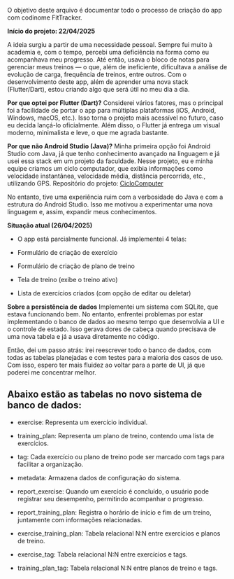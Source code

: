 O objetivo deste arquivo é documentar todo o processo de criação do app com codinome FitTracker.

**Início do projeto: 22/04/2025**

A ideia surgiu a partir de uma necessidade pessoal. Sempre fui muito à academia e, com o tempo, percebi uma deficiência na forma como eu acompanhava meu progresso. Até então, usava o bloco de notas para gerenciar meus treinos — o que, além de ineficiente, dificultava a análise de evolução de carga, frequência de treinos, entre outros. Com o desenvolvimento deste app, além de aprender uma nova stack (Flutter/Dart), estou criando algo que será útil no meu dia a dia.

**Por que optei por Flutter (Dart)?**
Considerei vários fatores, mas o principal foi a facilidade de portar o app para múltiplas plataformas (iOS, Android, Windows, macOS, etc.). Isso torna o projeto mais acessível no futuro, caso eu decida lançá-lo oficialmente. Além disso, o Flutter já entrega um visual moderno, minimalista e leve, o que me agrada bastante.

**Por que não Android Studio (Java)?**
Minha primeira opção foi Android Studio com Java, já que tenho conhecimento avançado na linguagem e já usei essa stack em um projeto da faculdade. Nesse projeto, eu e minha equipe criamos um ciclo computador, que exibia informações como velocidade instantânea, velocidade média, distância percorrida, etc., utilizando GPS.
Repositório do projeto: [CicloComputer](https://github.com/LucasKalil-Programador/CicloComputer)

No entanto, tive uma experiência ruim com a verbosidade do Java e com a estrutura do Android Studio. Isso me motivou a experimentar uma nova linguagem e, assim, expandir meus conhecimentos.

**Situação atual (26/04/2025)**
- O app está parcialmente funcional. Já implementei 4 telas:

- Formulário de criação de exercício

- Formulário de criação de plano de treino

- Tela de treino (exibe o treino ativo)

- Lista de exercícios criados (com opção de editar ou deletar)

**Sobre a persistência de dados**
Implementei um sistema com SQLite, que estava funcionando bem. No entanto, enfrentei problemas por estar implementando o banco de dados ao mesmo tempo que desenvolvia a UI e o controle de estado. Isso gerava dores de cabeça quando precisava de uma nova tabela e já a usava diretamente no código.

Então, dei um passo atrás: irei reescrever todo o banco de dados, com todas as tabelas planejadas e com testes para a maioria dos casos de uso. Com isso, espero ter mais fluidez ao voltar para a parte de UI, já que poderei me concentrar melhor.

## Abaixo estão as tabelas no novo sistema de banco de dados:

- exercise: Representa um exercício individual.

- training_plan: Representa um plano de treino, contendo uma lista de exercícios.

- tag: Cada exercício ou plano de treino pode ser marcado com tags para facilitar a organização.

- metadata: Armazena dados de configuração do sistema.

- report_exercise: Quando um exercício é concluído, o usuário pode registrar seu desempenho, permitindo acompanhar o progresso.

- report_training_plan: Registra o horário de início e fim de um treino, juntamente com informações relacionadas.

- exercise_training_plan: Tabela relacional N:N entre exercícios e planos de treino.

- exercise_tag: Tabela relacional N:N entre exercícios e tags.

- training_plan_tag: Tabela relacional N:N entre planos de treino e tags.

